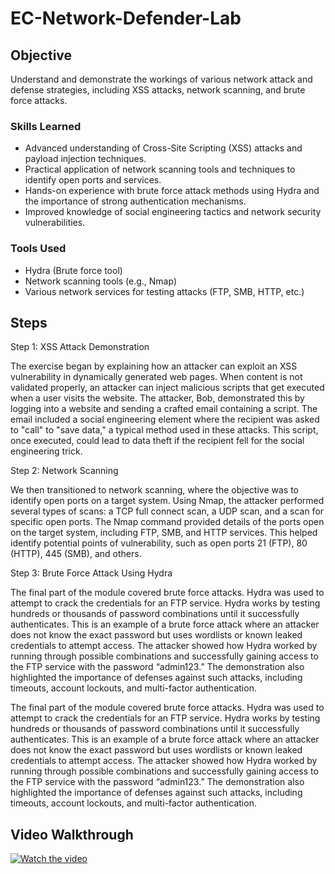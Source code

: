 # EC-Network-Defender-Lab

## Objective

Understand and demonstrate the workings of various network attack and defense strategies, including XSS attacks, network scanning, and brute force attacks.


### Skills Learned

- Advanced understanding of Cross-Site Scripting (XSS) attacks and payload injection techniques.
- Practical application of network scanning tools and techniques to identify open ports and services.
- Hands-on experience with brute force attack methods using Hydra and the importance of strong authentication mechanisms.
- Improved knowledge of social engineering tactics and network security vulnerabilities.

### Tools Used

- Hydra (Brute force tool)
- Network scanning tools (e.g., Nmap)
- Various network services for testing attacks (FTP, SMB, HTTP, etc.)

## Steps
Step 1: XSS Attack Demonstration

The exercise began by explaining how an attacker can exploit an XSS vulnerability in dynamically generated web pages. When content is not validated properly, an attacker can inject malicious scripts that get executed when a user visits the website.
The attacker, Bob, demonstrated this by logging into a website and sending a crafted email containing a script. The email included a social engineering element where the recipient was asked to "call" to "save data," a typical method used in these attacks.
This script, once executed, could lead to data theft if the recipient fell for the social engineering trick.

Step 2: Network Scanning

We then transitioned to network scanning, where the objective was to identify open ports on a target system.
Using Nmap, the attacker performed several types of scans: a TCP full connect scan, a UDP scan, and a scan for specific open ports. The Nmap command provided details of the ports open on the target system, including FTP, SMB, and HTTP services.
This helped identify potential points of vulnerability, such as open ports 21 (FTP), 80 (HTTP), 445 (SMB), and others.

Step 3: Brute Force Attack Using Hydra

The final part of the module covered brute force attacks. Hydra was used to attempt to crack the credentials for an FTP service.
Hydra works by testing hundreds or thousands of password combinations until it successfully authenticates. This is an example of a brute force attack where an attacker does not know the exact password but uses wordlists or known leaked credentials to attempt access.
The attacker showed how Hydra worked by running through possible combinations and successfully gaining access to the FTP service with the password “admin123.”
The demonstration also highlighted the importance of defenses against such attacks, including timeouts, account lockouts, and multi-factor authentication.

The final part of the module covered brute force attacks. Hydra was used to attempt to crack the credentials for an FTP service.
Hydra works by testing hundreds or thousands of password combinations until it successfully authenticates. This is an example of a brute force attack where an attacker does not know the exact password but uses wordlists or known leaked credentials to attempt access.
The attacker showed how Hydra worked by running through possible combinations and successfully gaining access to the FTP service with the password “admin123.”
The demonstration also highlighted the importance of defenses against such attacks, including timeouts, account lockouts, and multi-factor authentication.

## Video Walkthrough

[![Watch the video](https://img.youtube.com/vi/cJ2FUYnyvv0/maxresdefault.jpg)](https://www.youtube.com/watch?v=cJ2FUYnyvv0)


